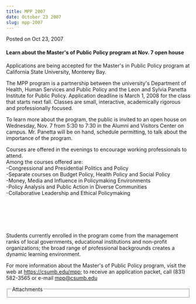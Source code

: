 ```yaml
---
title: MPP 2007
date: October 23 2007
slug: mpp-2007
---
```


 



<span class="date">Posted on Oct 23, 2007    </span>
<h4>Learn about the Master&apos;s of Public Policy program at Nov. 7
open house</h4>
<p>Applications are being accepted for the Master&apos;s in Public
Policy program at California State University, Monterey Bay.</p>
<p>The MPP program is a partnership between the university&apos;s
Department of Health, Human Services and Public Policy and the Leon
and Sylvia Panetta Institute for Public Policy. Application
deadline is March 1, 2008 for the class that starts next fall.
Classes are small, interactive, academically rigorous and
professionally focused.</p>
<p>To learn more about the program, the public is invited to an
open house on Wednesday, Nov. 7 from 5:30 to 7:30 in the Alumni and
Visitors Center on campus. Mr. Panetta will be on hand, schedule
permitting, to talk about the importance of the program.</p>
<p>Courses are offered in the evenings to encourage working
professionals to attend.<br>
Among the courses offered are:<br>
-Congressional and Presidential Politics and Policy<br>
-Separate courses on Budget Policy, Health Policy and Social
Policy<br>
-Money, Media and Influence in Policymaking Environments<br>
-Policy Analysis and Public Action in Diverse Communities<br>
-Collaborative Leadership and Ethical Policymaking</br></br></br></br></br></br></p>
<p>Students currently enrolled in the program come from the
management ranks of local governments, educational institutions and
non-profit organizations; the broad range of professional
backgrounds creates a dynamic learning environment.</p>
<p>For more information about the Master&apos;s of Public Policy
program, visit the web at <a href="https://csumb.edu/mpp;" title="https://csumb.edu/mpp;">https://csumb.edu/mpp;</a> to receive an
application packet, call (831) 582-3565 or e-mail <a href="mailto:mpp@csumb.edu" rel="nofollow">mpp@csumb.edu</a></p>
<fieldset class="fieldgroup group-attachments">
<legend>Attachments</legend>
<div class="field field-type-emvideo field-field-attach-video">
<div class="field-items">
<div class="field-item odd">
<div class="emvideo emvideo-video emvideo-"/>
</div>
</div>
</div>
</fieldset>





```
